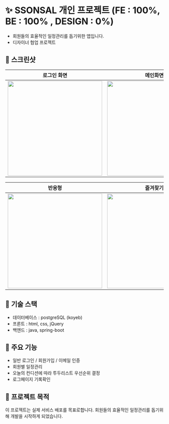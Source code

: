 # ✨ SSONSAL 개인 프로젝트 (FE : 100%, BE : 100% , DESIGN : 0%) 
- 회원들의 효율적인 일정관리를 돕기위한 앱입니다.
- 디자이너 협업 프로젝트

## 📸 스크린샷

| 로그인 화면 | 메인화면 |
|-------------|-------------|
| <img width="300" src="https://github.com/user-attachments/assets/6f4115ed-d673-4bb8-b072-135bafebdd46" /> | <img width="300" src="https://github.com/user-attachments/assets/a8bfeb6f-5f84-4443-ba4d-14b90fdc772c" /> |

| 반응형 | 즐겨찾기 |
|-------------|-------------|
| <img width="300" src="https://github.com/user-attachments/assets/85a74642-5879-40e8-a1f4-4fa63d04a369" /> | <img width="300" src="https://github.com/user-attachments/assets/40ab1f7a-673e-495a-ae72-5f3c5768d86e" /> |

## 🧰 기술 스택

- 데이터베이스 : postgreSQL (koyeb)
- 프론트 : html, css, jQuery
- 백엔드 : java, spring-boot

## 🔐 주요 기능

- 일반 로그인 / 회원가입 / 이메일 인증
- 회원별 일정관리
- 오늘의 컨디션에 따라 투두리스트 우선순위 결정
- 로그페이지 기록확인

## 🚀 프로젝트 목적

이 프로젝트는 실제 서비스 배포를 목표로합니다.
회원들의 효율적인 일정관리를 돕기위해 개발을 시작하게 되었습니다.
